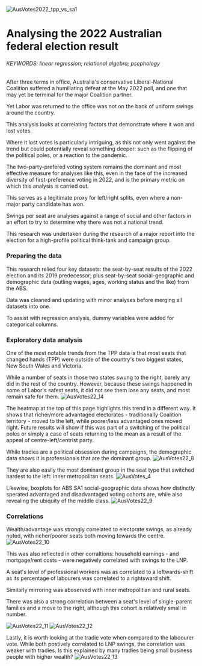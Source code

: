 ![AusVotes2022_tpp_vs_sa1](https://github.com/jckkrr/AusVotes2022_TPPanalysis/assets/69304112/0bbc1110-0973-4f6f-840b-b82f7c7adc9a)

# Analysing the 2022 Australian federal election result
###### KEYWORDS: linear regression; relational algebra; psephology

After three terms in office, Australia's conservative Liberal-National Coalition suffered a humiliating defeat at the May 2022 poll, and one that may yet be terminal for the major Coalition partner.

Yet Labor was returned to the office was not on the back of uniform swings around the country. 

This analysis looks at correlating factors that demonstrate where it won and lost votes. 

Where it lost votes is particularly intriguing, as this not only went against the trend but could potentially reveal something deeper: such as the flipping of the political poles, or a reaction to the pandemic.  

The two-party-prefered voting system remains the dominant and most effective measure for analyses like this, even in the face of the increased diversity of first-preference voting in 2022, and is the primary metric on which this analysis is carried out.

This serves as a legitimate proxy for left/right splits, even where a non-major party candidate has won.

Swings per seat are analyses against a range of social and other factors in an effort to try to determine why there was not a national trend. 

This research was undertaken during the research of a major report into the election for a high-profile political think-tank and campaign group.


### Preparing the data
This research relied four key datasets: the seat-by-seat results of the 2022 election and its 2019 predecessor; plus seat-by-seat social-geographic and demographic data (outling wages, ages, working status and the like) from the ABS.

Data was cleaned and updating with minor analyses before merging all datasets into one. 

To assist with regression analysis, dummy variables were added for categorical columns.

### Exploratory data analysis
One of the most notable trends from the TPP data is that most seats that changed hands (TPP) were outside of the country's two biggest states, New South Wales and Victoria. 

While a number of seats in those two states swung to the right, barely any did in the rest of the country. However, because these swings happened in some of Labor's safest seats, it did not see them lose any seats, and most remain safe for them.
![AusVotes22_14](https://github.com/jckkrr/AusVotes2022_TPPanalysis/assets/69304112/a9bc32a8-5dec-4a35-af4c-f9b11a548e86)

The heatmap at the top of this page highlights this trend in a different way. It shows that richer/more advantaged electorates - traditionally Coalition territory - moved to the left, while poorer/less advantaged ones moved right. Future results will show if this was part of a switching of the political poles or simply a case of seats returning to the mean as a result of the appeal of centre-left/centrist party.

While tradies are a political obsession during campaigns, the demographic data shows it is professionals that are the dominant group. 
![AusVotes22_8](https://github.com/jckkrr/AusVotes2022_TPPanalysis/assets/69304112/c1680af8-b21a-422c-9486-fa2e405cd764)

They are also easily the most dominant group in the seat type that switched hardest to the left: inner metropolitan seats.
![AusVotes_4](https://github.com/jckkrr/AusVotes2022_TPPanalysis/assets/69304112/54c9eb40-51a6-4f28-9965-2b37aa5908e4)

Likewise, boxplots for ABS SA1 social-geographic data shows how distinctly sperated advantaged and disadvantaged voting cohorts are, while also revealing the ubiquity of the middle class.
![AusVotes22_9](https://github.com/jckkrr/AusVotes2022_TPPanalysis/assets/69304112/5926a4d6-087b-4885-b1da-1ebbd9624646)

### Correlations

Wealth/advantage was strongly correlated to electorate swings, as already noted, with richer/poorer seats both moving towards the centre. 
![AusVotes22_10](https://github.com/jckkrr/AusVotes2022_TPPanalysis/assets/69304112/36310184-fbae-4134-b2d7-cccd1a2aa357)

This was also reflected in other corraltions: household earnings - and mortgage/rent costs - were negatively correlated with swings to the LNP.

A seat's level of professional workers was as correlated to a leftwards-shift as its percentage of labourers was correlated to a rightsward shift. 

Similarly mirroring was aboserved with inner metropolitian and rural seats.

There was also a strong correlation between a seat's level of single-parent families and a move to the right, although this cohort is relatively small in number.

![AusVotes22_11](https://github.com/jckkrr/AusVotes2022_TPPanalysis/assets/69304112/fdf80779-4f74-4244-a608-085ab37fe090)
![AusVotes22_12](https://github.com/jckkrr/AusVotes2022_TPPanalysis/assets/69304112/d80a8011-8a1b-40bb-b996-110e642dbc47)

Lastly, it is worth looking at the tradie vote when compared to the laboourer vote. While both postively correlated to LNP swings, the correlation was weaker with tradies. Is this explained by many tradies being small business people with higher wealth? 
![AusVotes22_13](https://github.com/jckkrr/AusVotes2022_TPPanalysis/assets/69304112/cf147a16-e134-466f-912f-61f3aecd7f99)




